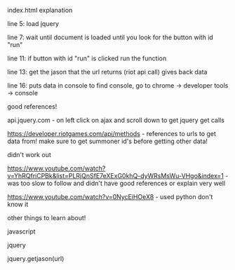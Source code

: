 index.html explanation

line 5: load jquery

line 7: wait until document is loaded until you look for the button with id "run"

line 11: if button with id "run" is clicked run the function

line 13: get the jason that the url returns (riot api call) gives back data

line 16: puts data in console to find console, go to chrome -> developer tools -> console

good references!

api.jquery.com - on left click on ajax and scroll down to get jquery get calls

https://developer.riotgames.com/api/methods - references to urls to get data from! make sure to get summoner id's before getting other data!

didn't work out

https://www.youtube.com/watch?v=YhRQfriCPBk&list=PLRjQnSfE7eXExG0khQ-dyWRsMsWu-VHgo&index=1 - was too slow to follow and didn't have good references or explain very well

https://www.youtube.com/watch?v=0NycEiHOeX8 - used python don't know it

other things to learn about!

javascript

jquery

jquery.getjason(url)
